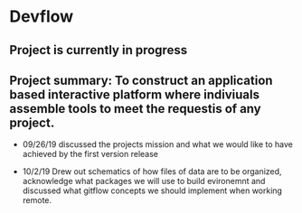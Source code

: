 # Devflow

## Project is currently in progress 

## Project summary: To construct an application based interactive platform where indiviuals assemble tools to meet the requestis of any project. 

* 09/26/19 discussed the projects mission and what we would like to have achieved by the first version release

* 10/2/19 Drew out schematics of how files of data are to be organized, acknowledge what packages we will use to build evironemnt and discussed what gitflow concepts we should implement when working remote.


